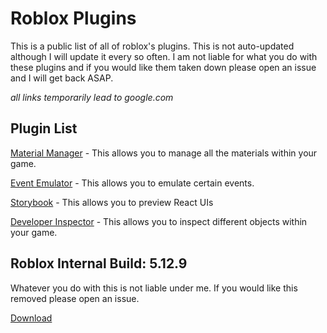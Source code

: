 # Roblox Plugins
This is a public list of all of roblox's plugins. This is not auto-updated although I will update it every so often.
I am not liable for what you do with these plugins and if you would like them taken down please open an issue and I will get back ASAP.

*all links temporarily lead to google.com*

## Plugin List
[Material Manager](https://google.com) - This allows you to manage all the materials within your game.

[Event Emulator](https://google.com) - This allows you to emulate certain events.

[Storybook](https://google.com) - This allows you to preview React UIs

[Developer Inspector](https://google.com) - This allows you to inspect different objects within your game.


## Roblox Internal Build: 5.12.9
Whatever you do with this is not liable under me. If you would like this removed please open an issue.

[Download](https://google.com)
